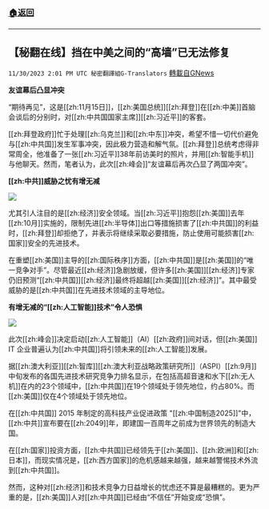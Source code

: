 ###  [:house:返回](README.md)
---


## 【秘翻在线】挡在中美之间的“高墙”已无法修复
`11/30/2023 2:01 PM UTC 秘密翻譯組G-Translators` [轉載自GNews](https://gnews.org/articles/2054495)

**友谊幕后凸显冲突**

“期待再见”，这是[[zh:11月15日]]，[[zh:美国总统]][[zh:拜登]]在[[zh:中美]]首脑会谈后的分别时，对[[zh:中共国国家主席]][[zh:习近平]]的客套。

[[zh:拜登政府]]忙于处理[[zh:乌克兰]]和[[zh:中东]]冲突，希望不惜一切代价避免与[[zh:中共国]]发生军事冲突，因此极力营造和解气氛。[[zh:拜登]]总统考虑得非常周全，他准备了一张[[zh:习近平]]38年前访美时的照片，并用[[zh:智能手机]]与他聊天。然而，笔者认为，此次[[zh:峰会]]“友谊幕后再次凸显了两国冲突”。

**[[zh:中共]]威胁之忧有增无减**

![](https://i.imgur.com/PSJitMX.png)

尤其引人注目的是[[zh:经济]]安全领域。当[[zh:习近平]]抱怨[[zh:美国]]去年[[zh:10月]]实施的，限制先进[[zh:半导体]]出口等措施损害了[[zh:中共国]]的利益时，[[zh:拜登]]却拒绝了，并表示将继续采取必要措施，防止使用可能损害[[zh:国家]]安全的先进技术。

在重塑[[zh:美国]]主导的[[zh:国际秩序]]方面，[[zh:中共国]]是[[zh:美国]]的“唯一竞争对手”。尽管最近[[zh:经济]]急剧放缓，但许多[[zh:美国]][[zh:经济]]专家仍旧预测“[[zh:中共国]][[zh:经济]]最终将超越[[zh:美国]][[zh:经济]]”。其中最受威胁的是[[zh:中共国]]在先进技术领域的主导地位。

**有增无减的“[[zh:人工智能]]技术”令人恐惧**

![](https://i.imgur.com/EHaKuAj.png)

此次[[zh:峰会]]决定启动[[zh:人工智能]]（AI）[[zh:政府]]间对话，但[[zh:美国]] IT 企业普遍认为[[zh:中共国]]将引领未来的[[zh:人工智能]]发展。

据[[zh:澳大利亚]][[zh:智库]][[zh:澳大利亚战略政策研究所]]（ASPI）[[zh:9月]]中旬发布的各国先进技术研究竞争力排名显示，在包括高超音速和水下[[zh:无人机]]在内的23个领域中，[[zh:中共国]]在19个领域处于领先地位，约占80%。而[[zh:美国]]仅在4个领域处于领先地位。

在[[zh:中共国]] 2015 年制定的高科技产业促进政策 "[[zh:中国制造2025]]"中，[[zh:中共]]宣布要在[[zh:2049]]年，即建国一百周年之前成为世界领先的制造大国。

在[[zh:国家]]投资方面，[[zh:中共国]]已经领先于[[zh:美国]]、[[zh:欧洲]]和[[zh:日本]]，而现实情况是，[[zh:西方国家]]的危机感越来越强，越来越警惕技术外流到[[zh:中共国]]。

然而，这种对[[zh:经济]]和技术竞争力日益增长的忧虑还不算是最糟糕的。更为严重的是，[[zh:美国]]人对[[zh:中共国]]已经由“不信任”开始变成“恐惧”。
